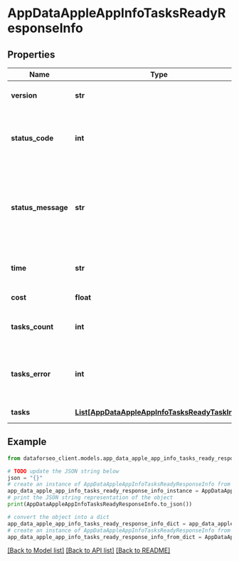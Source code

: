 # AppDataAppleAppInfoTasksReadyResponseInfo


## Properties

Name | Type | Description | Notes
------------ | ------------- | ------------- | -------------
**version** | **str** | the current version of the API | [optional] 
**status_code** | **int** | general status code you can find the full list of the response codes here | [optional] 
**status_message** | **str** | general informational message you can find the full list of general informational messages here | [optional] 
**time** | **str** | total execution time, seconds | [optional] 
**cost** | **float** | total tasks cost, USD | [optional] 
**tasks_count** | **int** | the number of tasks in the tasks array | [optional] 
**tasks_error** | **int** | the number of tasks in the tasks array returned with an error | [optional] 
**tasks** | [**List[AppDataAppleAppInfoTasksReadyTaskInfo]**](AppDataAppleAppInfoTasksReadyTaskInfo.md) | array of tasks | [optional] 

## Example

```python
from dataforseo_client.models.app_data_apple_app_info_tasks_ready_response_info import AppDataAppleAppInfoTasksReadyResponseInfo

# TODO update the JSON string below
json = "{}"
# create an instance of AppDataAppleAppInfoTasksReadyResponseInfo from a JSON string
app_data_apple_app_info_tasks_ready_response_info_instance = AppDataAppleAppInfoTasksReadyResponseInfo.from_json(json)
# print the JSON string representation of the object
print(AppDataAppleAppInfoTasksReadyResponseInfo.to_json())

# convert the object into a dict
app_data_apple_app_info_tasks_ready_response_info_dict = app_data_apple_app_info_tasks_ready_response_info_instance.to_dict()
# create an instance of AppDataAppleAppInfoTasksReadyResponseInfo from a dict
app_data_apple_app_info_tasks_ready_response_info_from_dict = AppDataAppleAppInfoTasksReadyResponseInfo.from_dict(app_data_apple_app_info_tasks_ready_response_info_dict)
```
[[Back to Model list]](../README.md#documentation-for-models) [[Back to API list]](../README.md#documentation-for-api-endpoints) [[Back to README]](../README.md)


